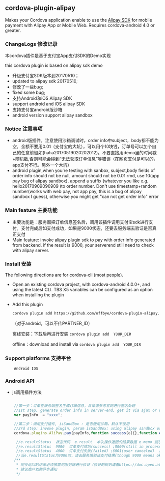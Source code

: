 ## cordova-plugin-alipay ##

Makes your Cordova application enable to use the [Alipay SDK](https://doc.open.alipay.com/docs/doc.htm?spm=a219a.7629140.0.0.hT44dE&treeId=54&articleId=104509&docType=1)
for mobile payment with Alipay App or Mobile Web. Requires cordova-android 4.0 or greater.

### ChangeLogs 修改记录
  本cordova插件是基于支付宝App支付SDK的Demo实现
  
  this cordova plugin is based on alipay sdk demo
 - 升级支付宝SDK版本到20170510；
 - updated to alipay sdk 20170510;
 - 修改了一些bug;
 - fixed some bug;
 - 支持Android和iOS Alipay SDK
 - support android and iOS alipay SDK
 - 支持支付宝android版沙箱
 - android version support alipay sandbox
 
### Notice 注意事项

- android版插件，注意使用沙箱调试时，order info中subject，body都不能为空，金额不要用0.01（支付宝的大坑），可以用个10块钱，订单号可以加个自己的任意前缀如(haha20170519020202012)。不要直接用demo里的时间戳+随机数,否则可能会碰到“无法获取订单信息”等错误（在网页支付是可以的，app支付不行。另外一个大坑）
- android plugin,when you're testing with sanbox, subject,body fields of order info should not be null, amount should not be 0.01 rmd, use 10(app pay bug of alipay sandbox), append a suffix (whatever you like e.g. hello20170909090909 )to order number. Don't use timestamp+random number(works with web pay, not app pay, this is a bug of alipay sandbox I guess), otherwise you might get "can not get order info" error

### Main feature 主要功能

 - 主要功能是：服务器把订单信息签名后，调用该插件调用支付宝sdk进行支付，支付完成后如支付成功，如果是9000状态，还要去服务端去验证是否真正支付
 - Main feature: invoke alipay plugin sdk to pay with order info generated from backend. if the result is 9000, your serverend still need to check with alipay server.

### Install 安装

The following directions are for cordova-cli (most people).  

* Open an existing cordova project, with cordova-android 4.0.0+, and using the latest CLI. TBS X5  variables can be configured as an option when installing the plugin
* Add this plugin

  ```sh
  cordova plugin add https://github.com/offbye/cordova-plugin-alipay.git --variable PARTNER_ID=[你的商户PID可以在账户中查询]
  ```
  （对于android，可以不传PARTNER_ID）

   离线安装：下载后再进行安装 `cordova plugin add  YOUR_DIR`
   
   offline：download and install via `cordova plugin add  YOUR_DIR`

### Support platforms 支持平台

		Android IOS

### Android API

* js调用插件方法

```js

    //第一步：订单在服务端签名生成订单信息，具体请参考官网进行签名处理
	//1st step, generate order info in server-end, get it via ajax or whatever.
    var payInfo  = "xxxx";

    //第二步：调用支付插件, isSandBox : 是否使用沙箱，默认不使用
	//2rd step: invoke plugin, param isSandBox: using alipay sandbox or not , default false
    cordova.plugins.AliPay.pay(payInfo,function success(e){},function error(e){}, isSandBox);

	 //e.resultStatus  状态代码  e.result  本次操作返回的结果数据 e.memo 提示信息
	 //e.resultStatus  9000  订单支付成功(success) ;8000(still in processing) 正在处理中  调用function success
	 //e.resultStatus  4000  订单支付失败(failed) ;6001(user canceled)  用户中途取消 ;6002(connection error) 网络连接出错  调用function error
	 //当e.resultStatus为9000时，请去服务端验证支付结果(though 9000 means ok, you might still need to check with alipay through backend)
	/**
	 * 同步返回的结果必须放置到服务端进行验证（验证的规则请看https://doc.open.alipay.com/doc2/detail.htm?spm=0.0.0.0.xdvAU6&treeId=59&articleId=103665&docType=1)
	 * 建议商户依赖异步通知
	 */

```
